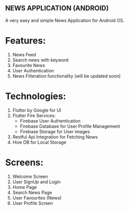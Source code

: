 ## NEWS APPLICATION (ANDROID)

A very easy and simple News Application for Android OS.


# Features:
1. News Feed
2. Search news with keyword
3. Favourite News
4. User Authentication
5. News Filteration functionality (will be updated soon)


# Technologies:
1. Flutter by Google for UI
2. Flutter Fire Services:
    - Firebase User Authentication
    - Firebase Database for User Profile Management
    - Firebase Storage for User images
3. Restful Api Integration for Fetching News
4. Hive DB for Local Storage


# Screens:
1. Welcome Screen
2. User SignUp and Login 
3. Home Page
4. Search News Page
5. User Favourites (News)
6. User Profile Screen


